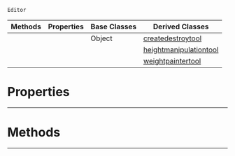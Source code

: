  `Editor`

|Methods|Properties|Base Classes|Derived Classes|
|---|---|---|---|
| | |Object|[createdestroytool](createdestroytool.md)|
| | | |[heightmanipulationtool](heightmanipulationtool.md)|
| | | |[weightpaintertool](weightpaintertool.md)|


 #  Properties


---  
 #  Methods


---  
 

 